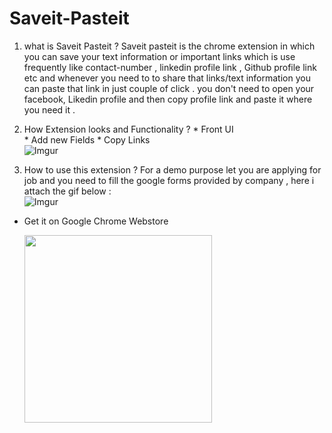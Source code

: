 # Saveit-Pasteit 

1. what is Saveit Pasteit ?
   Saveit pasteit is the chrome extension in which you can save your text information or important links which is use frequently 
   like contact-number , linkedin profile link , Github profile link etc and whenever you need to to share that links/text 
   information you can paste that link in just couple of click . you don't need to open your facebook, Likedin profile and then 
   copy profile link and paste it where you need it .
   
2. How Extension looks and Functionality ?
       * Front UI            
       * Add new Fields
       * Copy Links<br>
        ![Imgur](http://i.imgur.com/scNeLwZ.gif)

3. How to use this extension ?
   For a demo purpose let you are applying for job and you need to fill the google forms provided by company , here i attach 
   the gif below :<br>
        ![Imgur](http://i.imgur.com/W1WViNz.gif)


* Get it on Google Chrome Webstore 

    <a href="https://chrome.google.com/webstore/detail/saveit-pasteit/oifdhhjpmpiepenhapgbdpcakcbflekj"><img src='http://i.imgur.com/ydfpGPS.jpg' width='300'/></a>